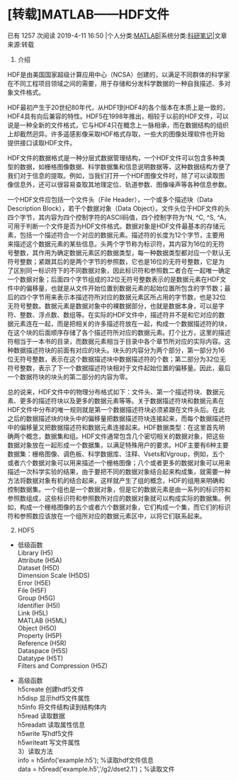 
# [转载]MATLAB——HDF文件

已有 1257 次阅读  2019-4-11 16:50  |个人分类:[MATLAB](http://blog.sciencenet.cn/home.php?mod=space&uid=3265439&do=blog&classid=175670&view=me)|系统分类:[科研笔记](http://blog.sciencenet.cn/home.php?mod=space&do=blog&view=all&uid=3265439&catid=1)|文章来源:转载

1. 介绍

HDF是由美国国家超级计算应用中心（NCSA）创建的，以满足不同群体的科学家在不同工程项目领域之间的需要，用于存储和分发科学数据的一种自我描述、多对象文件格式。

HDF最初产生于20世纪80年代，从HDF1到HDF4的各个版本在本质上是一致的，HDF4具有向后兼容的特性。HDF5在1998年推出，相较于以前的HDF文件，可以说是一种全新的文件格式，它与HDF4只在概念上一脉相承，而在数据结构的组织上却截然迥异。许多遥感影像采取HDF格式存取，一些大的图像处理软件也开始提供接口读取HDF文件。

HDF文件的数据格式是一种分层式数据管理结构，一个HDF文件可以包含多种类型的数据，如栅格图像数据、科学数据集和信息说明数据等，这种数据结构方便了我们对于信息的提取。例如，当我们打开一个HDF图像文件时，除了可以读取图像信息外，还可以很容易查取其地理定位、轨道参数、图像噪声等各种信息参数。

一个HDF文件应包括一个文件头（File Header），一个或多个描述块（Data Description Block），若干个数据对象（Data Object）。文件头位于HDF文件的头四个字节，其内容为四个控制字符的ASCII码值，四个控制字符为^N, ^C, ^S, ^A，可用于判断一个文件是否为HDF文件格式。数据对象是HDF文件最基本的存储元素，包括一个描述符合一个对应的数据元素。描述符的长度为12个字节，主要用来描述这个数据元素的某些信息。头两个字节称为标识符，其内容为16位的无符号整数，其作用为确定数据元素区的数据类型，每一种数据类型都对应一个默认无符号整数；紧跟其后的是两个字节的参照数，它也是16位的无符号整数，它是为了区别同一标识符下的不同数据对象，因此标识符和参照数二者合在一起唯一确定一个数据对象；后面四个字节组成的32位无符号整数表示的是数据元素在HDF文件中的偏移量，也就是从文件开始位置到数据元素的起始位置所包含的字节数；最后的四个字节用来表示本描述符所对应的数据元素区所占用的字节数，也是32位无符号整数。数据元素是数据对象中的裸数据部分，也就是数据本身，可以是字符、整数、浮点数、数组等。在实际的HDF文件中，描述符并不是和它对应的数据元素连在一起，而是把相关的许多描述符放在一起，构成一个数据描述符的块，在这个块的后面顺序存储了各个描述符所对应的数据元素。打个比方，这里的描述符相当于一本书的目录，而数据元素相当于目录中各个章节所对应的实际内容。这种数据描述符块的前面有对应的块头。块头的内容分为两个部分，第一部分为16位无符号整数，表示在这个数据描述块中数据描述符的个数；第二部分为32位无符号整数，表示了下一个数据描述符块相对于文件起始位置的偏移量。因此，最后一个数据符块的块头的第二部分的内容为零。

总的说来，HDF文件中的物理分布格式如下：文件头、第一个描述符块、数据元素、更多的描述符块以及更多的数据元素等等。关于数据描述符块和数据元素在HDF文件中分布的唯一规则就是第一个数据描述符块必须紧跟在文件头后。在此之后的数据描述块的块头中的偏移量把数据描述符块连接起来，而每个数据描述符中的偏移量又把数据描述符和数据元素连接起来。HDF数据类型：在这里首先明确两个概念，数据集和组。HDF文件通常包含几个密切相关的数据对象，把这些数据对象放在一起形成一个数据集，以满足特殊用户的要求。HDF主要有6种主要数据集：栅格图像、调色板、科学数据库、注释、Vsets和Vgroup，例如，五个或者六个数据对象可以用来描述一个栅格图像；八个或者更多的数据对象可以用来描述一次科学实验的结果，由于要把不同的数据对象结合起来构成集，就需要一种方法将数据对象有机的结合起来，这样就产生了组的概念，HDF的组用来明确和控制数据集。一个组也是一个数据对象，但是它的数据元素是由一系列的标识符和参照数组成，这些标识符和参照数所对应的数据对象就可以构成实际的数据集。例如，构成一个栅格图像的五个或者六个数据对象，它们构成一个集，而它们的标识符和参照数应该放在一个组所对应的数据元素区中，以将它们联系起来。

2. HDF5  

- 低级函数  
Library (H5)  
Attribute (H5A)  
Dataset (H5D)  
Dimension Scale (H5DS)  
Error (H5E)  
File (H5F)  
Group (H5G)  
Identifier (H5I)  
Link (H5L)  
MATLAB (H5ML)  
Object (H5O)  
Property (H5P)  
Reference (H5R)  
Dataspace (H5S)  
Datatype (H5T)  
Filters and Compression (H5Z)

- 高级函数  
h5create 创建hdf5文件  
h5disp 显示hdf5文件属性  
h5info 将文件结构读到结构体内  
h5read 读取数据  
h5readatt 读取属性信息  
h5write 写hdf5文件  
h5writeatt 写文件属性  
3）读取方法  
info = h5info('example.h5'); %读取hdf文件信息  
data = h5read('example.h5','/g2/dset2.1')；%读取文件

  